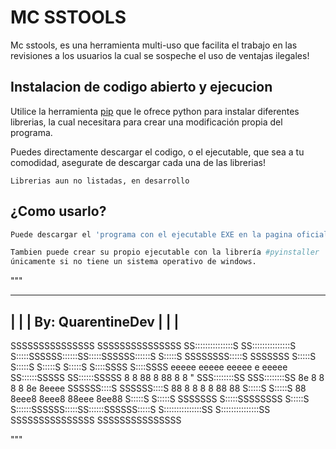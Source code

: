 # MC SSTOOLS 

Mc sstools, es una herramienta multi-uso que facilita el trabajo en las revisiones a los usuarios la cual se sospeche el uso de ventajas ilegales!



## Instalacion de codigo abierto  y ejecucion

Utilice la herramienta [pip](https://pip.pypa.io/en/stable/) que le ofrece python para instalar diferentes librerias, la cual necesitara para crear una modificación propia del programa.

Puedes directamente descargar el codigo, o el ejecutable, que sea a tu comodidad, asegurate de descargar cada una de las librerias!

```
Librerias aun no listadas, en desarrollo
```
## ¿Como usarlo?

```python
Puede descargar el 'programa con el ejecutable EXE en la pagina oficial'.

Tambien puede crear su propio ejecutable con la librería #pyinstaller
únicamente si no tiene un sistema operativo de windows.

```

"""
__________________________
|                        |
|    By: QuarentineDev   |
|                        |
--------------------------

   SSSSSSSSSSSSSSS    SSSSSSSSSSSSSSS
 SS:::::::::::::::S SS:::::::::::::::S
S:::::SSSSSS::::::SS:::::SSSSSS::::::S
S:::::S     SSSSSSSS:::::S     SSSSSSS
S:::::S            S:::::S
S:::::S            S:::::S
 S::::SSSS          S::::SSSS                      eeeee eeeee eeeee e     eeeee 
  SS::::::SSSSS      SS::::::SSSSS                   8   8  88 8  88 8     8   "
    SSS::::::::SS      SSS::::::::SS                 8e  8   8 8   8 8e    8eeee
       SSSSSS::::S        SSSSSS::::S                88  8   8 8   8 88       88
            S:::::S            S:::::S               88  8eee8 8eee8 88eee 8ee88
            S:::::S            S:::::S
SSSSSSS     S:::::SSSSSSSS     S:::::S
S::::::SSSSSS:::::SS::::::SSSSSS:::::S
S:::::::::::::::SS S:::::::::::::::SS
 SSSSSSSSSSSSSSS    SSSSSSSSSSSSSSS

"""
